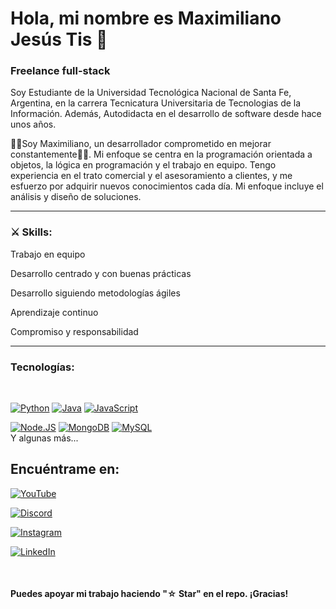 # Hola, mi nombre es Maximiliano Jesús Tis 👋

### Freelance full-stack

Soy Estudiante de la Universidad Tecnológica Nacional de Santa Fe, Argentina, en la carrera Tecnicatura Universitaria de Tecnologias de la Información.
Además, Autodidacta en el desarrollo de software desde hace unos años.

🙋‍♂️Soy Maximiliano, un desarrollador comprometido en mejorar constantemente💪🏾. Mi enfoque se centra en la programación orientada a objetos, la lógica en programación y el trabajo en equipo. Tengo experiencia en el trato comercial y el asesoramiento a clientes, y me esfuerzo por adquirir nuevos conocimientos cada día. Mi enfoque incluye el análisis y diseño de soluciones.

<hr>

### ⚔ Skills:

Trabajo en equipo

Desarrollo centrado y con buenas prácticas

Desarrollo siguiendo metodologías ágiles

Aprendizaje continuo

Compromiso y responsabilidad
<br>

<hr>

### Tecnologías:
</br>

[![Python](https://img.shields.io/badge/Python-yellow?style=for-the-badge&logo=python&logoColor=white&labelColor=101010)]()
[![Java](https://img.shields.io/badge/Java-007396?style=for-the-badge&logo=java&logoColor=white&labelColor=101010)]()
[![JavaScript](https://img.shields.io/badge/JavaScript-F7DF1E?style=for-the-badge&logo=javascript&logoColor=white&labelColor=101010)]()
</br>

[![Node.JS](https://img.shields.io/badge/Node.JS-339933?style=for-the-badge&logo=node.js&logoColor=white&labelColor=101010)]()
[![MongoDB](https://img.shields.io/badge/MongoDB-47A248?style=for-the-badge&logo=mongodb&logoColor=white&labelColor=101010)]()
[![MySQL](https://img.shields.io/badge/MySQL-4479A1?style=for-the-badge&logo=mysql&logoColor=white&labelColor=101010)]()
</br>
Y algunas más...

## Encuéntrame en:

[![YouTube](https://img.shields.io/badge/YouTube-@maxi.-FF0000?style=for-the-badge&logo=youtube&logoColor=white&labelColor=101010)](https://youtube.com/@maxi.?si=7eVLgJUIdy83evR0)

[![Discord](https://img.shields.io/badge/Buscame_en_Discord-maxi(acavaunguionbajo)devtis-5865F2?style=for-the-badge&logo=discord&logoColor=white&labelColor=101010)](maxi_devtis)

[![Instagram](https://img.shields.io/badge/Instagram-@maxijtis-E4405F?style=for-the-badge&logo=instagram&logoColor=white&labelColor=101010)](https://instagram.com/maxijtis)

[![LinkedIn](https://img.shields.io/badge/LinkedIn-maximilianojtis-0077B5?style=for-the-badge&logo=linkedin&logoColor=white&labelColor=101010)](https://www.linkedin.com/in/maximilianojtis/)

</br>

#### Puedes apoyar mi trabajo haciendo "☆ Star" en el repo. ¡Gracias!
